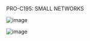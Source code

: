 PRO-C195: SMALL NETWORKS

![image](https://user-images.githubusercontent.com/72507845/235369148-a06147cc-da0d-46e6-9c1e-993d9c1b897d.png)


![image](https://user-images.githubusercontent.com/72507845/235369136-e27a64c5-5e92-46a4-acc2-80aa0f736183.png)
